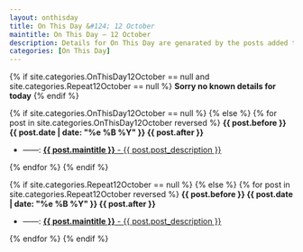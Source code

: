 ```yaml
---
layout: onthisday
title: On This Day &#124; 12 October
maintitle: On This Day — 12 October
description: Details for On This Day are genarated by the posts added to the website so the content is subject to changes/updates over time.
categories: [On This Day]
---
```


{% if site.categories.OnThisDay12October == null and site.categories.Repeat12October == null %}
<strong>Sorry no known details for today</strong>
{% endif %}

{% if site.categories.OnThisDay12October == null %}
{% else %}
{% for post in site.categories.OnThisDay12October reversed %}
<strong>{{ post.before }} {{ post.date | date: "%e %B %Y" }} {{ post.after }}</strong>
<ul>
<li> ——: <a href="{{ post.url }}"><strong>{{ post.maintitle }}</strong> - {{ post.post_description }}</a></li>
</ul>
{% endfor %}
{% endif %}

{% if site.categories.Repeat12October == null %}
{% else %}
{% for post in site.categories.Repeat12October reversed %}
<strong>{{ post.before }} {{ post.date | date: "%e %B %Y" }} {{ post.after }}</strong>
<ul>
<li> ——: <a href="{{ post.url }}"><strong>{{ post.maintitle }}</strong> - {{ post.post_description }}</a></li>
</ul>
{% endfor %}
{% endif %}
